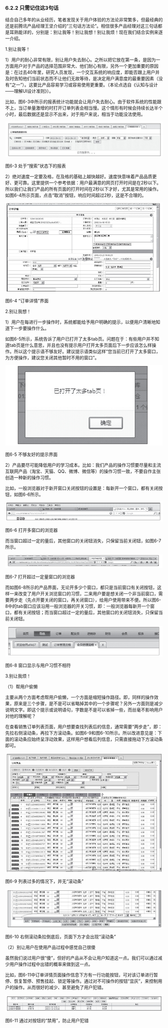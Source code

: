 ### 6.2.2 只需记住这3句话

结合自己多年的从业经历，笔者发现关于用户体验的方法论非常繁多，但最经典的还是前腾讯产品经理王坚介绍的“三句话方法论”。相信很多产品经理对这三句话都是耳熟能详的，分别是：别让我等！别让我想！别让我烦！现在我们结合实例来逐一介绍。

1.别让我等！

1）用户的耐心非常有限，别让用户失去耐心。之所以把它放在第一条，是因为一方面用户对于产品的选择范围非常大、他们耐心有限，另外一个更加重要的原因是：在过去40年里，研究人员发现，一个交互系统的响应度，即能否跟上用户并及时告知他们当前状态而不让他们无故等待，是决定用户满意度的最重要因素（没有“之一”）。这要比产品容易学习或容易使用更重要。（本论点选自《认知与设计——理解UI设计准则》）。

比如，图6-3中所示的报表统计功能就会让用户失去耐心。由于软件系统的性能跟不上，当订单量激增的时打开订单列表会相当慢。这个情形有时候会持续长达半个小时，最后数据还是显示不出来，对于用户来说，相当于功能没法使用。

![](images/image01482.jpeg)

图6-3 处于“搜索”状态下的报表

2）绝对速度一定要及格，在及格的基础上越快越好。速度快意味着产品品质更好、更可靠。这里提供一个参考依据：用户最满意的网页打开时间是在2秒以下。所以我们让我们产品的所有页面的打开时间在2秒以下才好，尤其是常用的操作。如图6-4所示页面，点击“取消”按钮，响应时间超过2秒，这是不合理的。

![](images/image01483.jpeg)

图6-4 “订单详情”界面

2.别让我想！

1）用户在每进行一步操作时，系统都能给予用户明确的提示，以便用户清晰地知道下一步要操作什么。

如图6-5所示，系统告诉了用户已打开了太多tab页。问题在于：有些用户并不知道tab页是什么意思，并且也没有提示用户打开太多页面后下一步应该怎么样操作。所以这个提示语不够友好。建议提示语类似这样“您当前已打开了太多窗口，为方便操作，建议您关闭其他暂时不用的窗口”。

![](images/image01484.jpeg)

图6-5 不够友好的提示界面

2）产品要尽可能降低用户的学习成本。比如：我们产品的操作习惯要尽量和主流互联网产品（淘宝、天猫、QQ、微博、微信等）的操作习惯一致，不要自作主张创造一种新的操作习惯。

比如，一般浏览器对于新开窗口关闭按钮的设置是：每新开一个窗口，都有关闭按钮，如图6-6所示。

![](images/image01485.jpeg)

图6-6 打开多窗口的浏览器

而当窗口超过一定的量后，其他窗口的关闭钮消失，只保留当前关闭钮，如图6-7所示。

![](images/image01486.jpeg)

图6-7 打开超过一定量窗口的浏览器

而如图6-8所示的产品界面，无论开多少个窗口，都只是当前窗口有关闭按钮，这样一来改变了用户开关浏览窗口的习惯，二来用户要是想关闭一个非当前窗口，需要两步走（先点开要关闭的窗口，再关闭窗口），给用户使用带来不便。所以图6-8中的tab窗口应该沿用一般浏览器的开关习惯，即：一般浏览器每新开一个窗口，都有关闭按钮；而当窗口超过一定的量后，其他窗口的关闭钮消失，只保留当前关闭钮。

![](images/image01487.jpeg)

图6-8 窗口显示与用户习惯不相符

3.别让我烦！

（1）帮用户偷懒

主要从两个方面考虑帮用户偷懒，一个方面是缩短操作路径。即，同样的操作效果，原来是三个步骤，是不是可以省略掉其中的一个步骤呢？另外一方面则是减少说明文字。即这个提示或说明语句，字数是不是可以省掉一些，而丝毫不影响用户对他的理解呢？

在查看销售订单列表页面，用户想要查找列表后的信息，通常需要“两步走”，即：先拉右侧滚动条，再拉下方滚动条。如图6-9和图6-10所示。所以改进意见是：下面的滚动条应始终呈浮动效果，这样用户想看后列信息，只需直接拖动下方滚动条即可。

![](images/image01488.jpeg)

图6-9 列表过多的情况下，并无“滚动条”

![](images/image01489.jpeg)

图6-10 右侧滚动条拉倒底后，页面下方才会出现“滚动条”

（2）别让用户在使用产品过程中感觉自己很傻

虽然我们说过用户很“傻”，但好的产品从不会让用户知道这一点。我们可以通过减少用户操作过程中出错的概率来做到这一点。

比如，图6-11中订单详情页面操作信息下方有一行功能按钮，可对该订单进行暂停、恢复暂停、预售挂起、锁定等操作。通过对不可操作的按钮“显灰”，来控制用户的操作。从而很好的减少、甚至避免了用户犯错。

![](images/image01490.jpeg)

图6-11 通过对按钮的“禁用”，防止用户犯错
